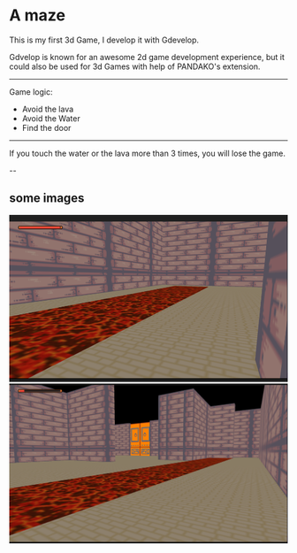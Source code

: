 # A maze 

This is my first 3d Game, I develop it with Gdevelop. 

Gdvelop is known for an awesome 2d game development experience, but it could also be used for 3d Games with help of PANDAKO's extension.

--- 

Game logic: 

- Avoid  the lava 
- Avoid the Water
- Find the door 

--- 

If you touch the water or the lava more than 3 times, you will lose the game. 

-- 

## some images

<img src="./Amaze_lava.png">

<img src="./Amaze_win.png">
